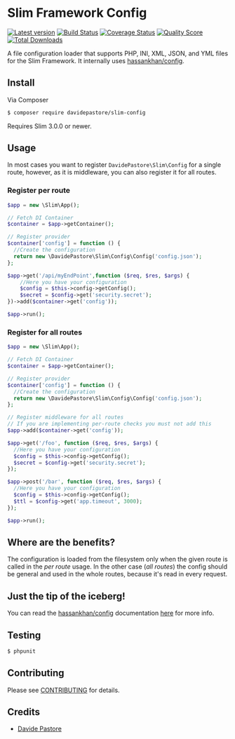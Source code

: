 # Slim Framework Config

[![Latest version][ico-version]][link-packagist]
[![Build Status][ico-travis]][link-travis]
[![Coverage Status][ico-scrutinizer]][link-scrutinizer]
[![Quality Score][ico-code-quality]][link-code-quality]
[![Total Downloads][ico-downloads]][link-downloads]


A file configuration loader that supports PHP, INI, XML, JSON, and YML files for the Slim Framework. It internally uses [hassankhan/config](hassankhan-config).

## Install

Via Composer

``` bash
$ composer require davidepastore/slim-config
```

Requires Slim 3.0.0 or newer.

## Usage

In most cases you want to register `DavidePastore\Slim\Config` for a single route, however,
as it is middleware, you can also register it for all routes.


### Register per route

```php
$app = new \Slim\App();

// Fetch DI Container
$container = $app->getContainer();

// Register provider
$container['config'] = function () {
  //Create the configuration
  return new \DavidePastore\Slim\Config\Config('config.json');
};

$app->get('/api/myEndPoint',function ($req, $res, $args) {
    //Here you have your configuration
    $config = $this->config->getConfig();
    $secret = $config->get('security.secret');
})->add($container->get('config'));

$app->run();
```


### Register for all routes

```php
$app = new \Slim\App();

// Fetch DI Container
$container = $app->getContainer();

// Register provider
$container['config'] = function () {
  //Create the configuration
  return new \DavidePastore\Slim\Config\Config('config.json');
};

// Register middleware for all routes
// If you are implementing per-route checks you must not add this
$app->add($container->get('config'));

$app->get('/foo', function ($req, $res, $args) {
  //Here you have your configuration
  $config = $this->config->getConfig();
  $secret = $config->get('security.secret');
});

$app->post('/bar', function ($req, $res, $args) {
  //Here you have your configuration
  $config = $this->config->getConfig();
  $ttl = $config->get('app.timeout', 3000);
});

$app->run();
```

## Where are the benefits?

The configuration is loaded from the filesystem only when the given route is called in the _per route_ usage. In the other case (_all routes_) the config should be general and used in the whole routes, because it's read in every request.

## Just the tip of the iceberg!

You can read the [hassankhan/config][hassankhan-config] documentation [here][hassankhan-config] for more info.

## Testing

``` bash
$ phpunit
```

## Contributing

Please see [CONTRIBUTING](CONTRIBUTING.md) for details.

## Credits

- [Davide Pastore](https://github.com/davidepastore)


[hassankhan-config]: https://github.com/hassankhan/config
[ico-version]: https://img.shields.io/packagist/v/DavidePastore/Slim-Config.svg?style=flat-square
[ico-travis]: https://travis-ci.org/DavidePastore/Slim-Config.svg?branch=master
[ico-scrutinizer]: https://img.shields.io/scrutinizer/coverage/g/DavidePastore/Slim-Config.svg?style=flat-square
[ico-code-quality]: https://img.shields.io/scrutinizer/g/davidepastore/Slim-Config.svg?style=flat-square
[ico-downloads]: https://img.shields.io/packagist/dt/davidepastore/slim-config.svg?style=flat-square

[link-packagist]: https://packagist.org/packages/davidepastore/slim-config
[link-travis]: https://travis-ci.org/DavidePastore/Slim-Config
[link-scrutinizer]: https://scrutinizer-ci.com/g/DavidePastore/Slim-Config/code-structure
[link-code-quality]: https://scrutinizer-ci.com/g/DavidePastore/Slim-Config
[link-downloads]: https://packagist.org/packages/davidepastore/slim-config

